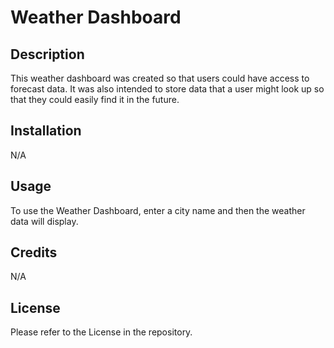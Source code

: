 # Weather Dashboard

## Description

This weather dashboard was created so that users could have access to forecast data. It was also intended to store data that a user might look up so that they could easily find it in the future.

## Installation

N/A

## Usage

To use the Weather Dashboard, enter a city name and then the weather data will display.

## Credits

N/A

## License

Please refer to the License in the repository.
